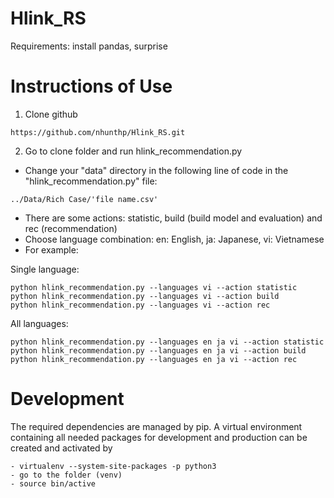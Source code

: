 # Hlink_RS
Requirements:
install pandas, surprise

# Instructions of Use
1. Clone github
```
https://github.com/nhunthp/Hlink_RS.git

```
2. Go to clone folder and run hlink_recommendation.py
- Change your "data" directory in the following line of code in the "hlink_recommendation.py" file:
```
../Data/Rich Case/'file name.csv'
```
- There are some actions: statistic, build (build model and evaluation) and rec (recommendation)
- Choose language combination: en: English, ja: Japanese, vi: Vietnamese
- For example:

Single language: 
```
python hlink_recommendation.py --languages vi --action statistic 
python hlink_recommendation.py --languages vi --action build
python hlink_recommendation.py --languages vi --action rec  
```
All languages:
```
python hlink_recommendation.py --languages en ja vi --action statistic 
python hlink_recommendation.py --languages en ja vi --action build
python hlink_recommendation.py --languages en ja vi --action rec 
```

# Development

The required dependencies are managed by pip. A virtual environment containing all needed packages for development and production can be created and activated by
```
- virtualenv --system-site-packages -p python3
- go to the folder (venv)
- source bin/active
```